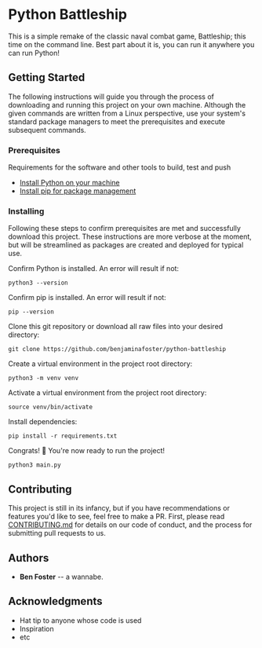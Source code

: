 # Python Battleship

This is a simple remake of the classic naval combat game, Battleship; this time on the command line. Best part about it is, you can run it anywhere you can run Python!

## Getting Started

The following instructions will guide you through the process of downloading and running this project on your own machine. Although the given commands are written from a Linux perspective, use your system's standard package managers to meet the prerequisites and execute subsequent commands.

### Prerequisites

Requirements for the software and other tools to build, test and push 
- [Install Python on your machine](https://www.python.org/downloads/)
- [Install pip for package management](https://www.example.com)

### Installing

Following these steps to confirm prerequisites are met and successfully download this project. These instructions are more verbose at the moment, but will be streamlined as packages are created and deployed for typical use.

Confirm Python is installed. An error will result if not:

    python3 --version

Confirm pip is installed. An error will result if not:

    pip --version

Clone this git repository or download all raw files into your desired directory:

    git clone https://github.com/benjaminafoster/python-battleship

Create a virtual environment in the project root directory:

    python3 -m venv venv

Activate a virtual environment from the project root directory:

    source venv/bin/activate

Install dependencies:

    pip install -r requirements.txt

Congrats! 🎉 You're now ready to run the project!

    python3 main.py

## Contributing

This project is still in its infancy, but if you have recommendations or features you'd like to see, feel free to make a PR. First, please read [CONTRIBUTING.md](CONTRIBUTING.md) for details on our code
of conduct, and the process for submitting pull requests to us.

## Authors

  - **Ben Foster** -- a wannabe.

## Acknowledgments

  - Hat tip to anyone whose code is used
  - Inspiration
  - etc